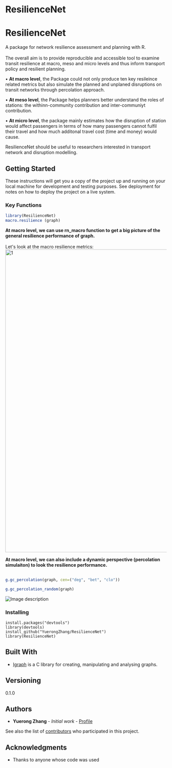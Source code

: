 # ResilienceNet
# ResilienceNet
A package for network resilience assessment and planning with R. <br /> <br />
The overall aim is to provide reproducible and accessible tool to examine transit resilience at macro, meso and micro levels and thus inform transport policy and resilient planning. 

•	**At macro level**, the Package could not only produce ten key resileince related metrics but also simulate the planned and unplaned disruptions on transit networks through percolation approach. 

•	**At  meso level**, the Package helps planners better understand the roles of stations: the withinn-community contribution and inter-communiyt contribution.  

•	**At micro level**, the package mainly estimates how the disruption of station would affect passengers in terms of how many passengers cannot fulfil their travel and how much additonal travel cost (time and money) would cause. 

ResilienceNet should be useful to researchers interested in transport network and disruption modelling.


## Getting Started

These instructions will get you a copy of the project up and running on your local machine for development and testing purposes. See deployment for notes on how to deploy the project on a live system.

### Key Functions
``` r
library(ResilienceNet)
macro.resilience (graph)
```
**At macro level, we can use rn_macro function to get a big picture of the general resilience performance of graph.**<br /><br />
Let's look at the macro resilience metrics:
<img width="944" alt="1" src="https://user-images.githubusercontent.com/51216959/108700398-721dc180-74fe-11eb-8473-188bea39da6d.png">


**At macro level, we can also include a dynamic perspective (percolation simulaiton) to look the resilience performance.**<br /><br />
``` r
g.gc_percolation(graph, cen=("deg", "bet", "clo"))

g.gc_percolation_random(graph)
```
![Image description](Images/Macro_percolation_sample.png)



### Installing

```
install.packages("devtools")
library(devtools)
install_github("YuerongZhang/ResilienceNet")
library(ResilienceNet)
```

## Built With

* [Igraph](https://github.com/igraph/igraph) is a C library for creating, manipulating and analysing graphs. 


## Versioning

0.1.0

## Authors

* **Yuerong Zhang** - *Initial work* - [Profile](https://www.ucl.ac.uk/bartlett/planning/yuerong-zhang)

See also the list of [contributors](https://github.com/xxxxx) who participated in this project.

## Acknowledgments

* Thanks to anyone whose code was used</pre>
